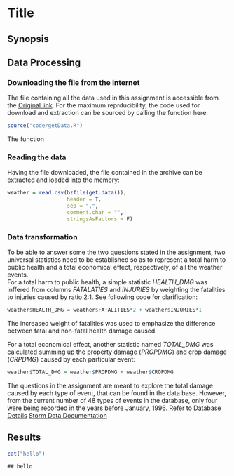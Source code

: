 Title
========================================================

## Synopsis



## Data Processing

### Downloading the file from the internet
The file containing all the data used in this assignment is accessible from
the [Original link][1]. For the maximum reprducibility, the code used for
download and extraction can be sourced by calling the function here:

```r
source("code/getData.R")
```

The function 

### Reading the data
Having the file downloaded, the file contained in the archive can be extracted
and loaded into the memory:

```r
weather = read.csv(bzfile(get.data()),
                   header = T,
                   sep = ",",
                   comment.char = "",
                   stringsAsFactors = F)
```

### Data transformation
To be able to answer some the two questions stated in the assignment,
two universal statistics need to be established so as to represent a total harm
to public health and a total economical effect, respectively, of all the weather
events.  
For a total harm to public health, a simple statistic *HEALTH_DMG* was inffered
from columns *FATALATIES* and *INJURIES* by weighting the fatalities to injuries
caused by ratio 2:1. See following code for clarification:

```r
weather$HEALTH_DMG = weather$FATALITIES*2 + weather$INJURIES*1
```
The increased weight of fatalities was used to emphasize the difference between
fatal and non-fatal health damage caused. 

For a total economical effect, another statistic named *TOTAL_DMG* was
calculated summing up the property damage (*PROPDMG*) and crop damage
(*CRPDMG*) caused by each particular event:

```r
weather$TOTAL_DMG = weather$PROPDMG + weather$CROPDMG
```

The questions in the assignment are meant to explore the total damage caused by
each type of event, that can be found in the data base. However, from
the current number of 48 types of events in the database, only four were being
recorded in the years before January, 1996. Refer to [Database Details][2]
[Storm Data Documentation][3]

## Results



```r
cat("hello")
```

```
## hello
```

[1]: https://d396qusza40orc.cloudfront.net/repdata%2Fdata%2FStormData.csv.bz2
"Original link"

[2]: http://www.ncdc.noaa.gov/stormevents/details.jsp
"Database details"

[3]: http://www.ncdc.noaa.gov/stormevents/pd01016005curr.pdf
"Storm Data Documentation"
